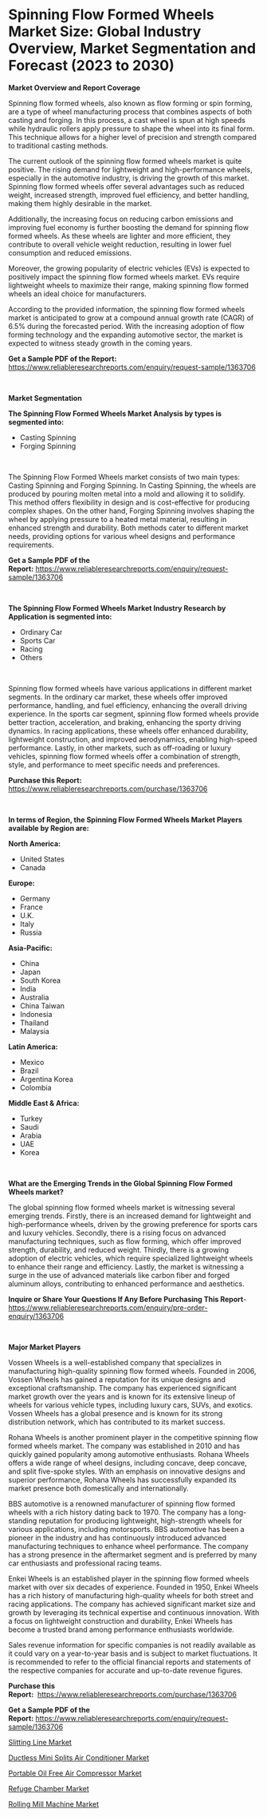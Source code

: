<p><h1>Spinning Flow Formed Wheels Market Size: Global Industry Overview, Market Segmentation and Forecast (2023 to 2030)</h1></p><p><strong>Market Overview and Report Coverage</strong></p>
<p><p>Spinning flow formed wheels, also known as flow forming or spin forming, are a type of wheel manufacturing process that combines aspects of both casting and forging. In this process, a cast wheel is spun at high speeds while hydraulic rollers apply pressure to shape the wheel into its final form. This technique allows for a higher level of precision and strength compared to traditional casting methods.</p><p>The current outlook of the spinning flow formed wheels market is quite positive. The rising demand for lightweight and high-performance wheels, especially in the automotive industry, is driving the growth of this market. Spinning flow formed wheels offer several advantages such as reduced weight, increased strength, improved fuel efficiency, and better handling, making them highly desirable in the market.</p><p>Additionally, the increasing focus on reducing carbon emissions and improving fuel economy is further boosting the demand for spinning flow formed wheels. As these wheels are lighter and more efficient, they contribute to overall vehicle weight reduction, resulting in lower fuel consumption and reduced emissions.</p><p>Moreover, the growing popularity of electric vehicles (EVs) is expected to positively impact the spinning flow formed wheels market. EVs require lightweight wheels to maximize their range, making spinning flow formed wheels an ideal choice for manufacturers.</p><p>According to the provided information, the spinning flow formed wheels market is anticipated to grow at a compound annual growth rate (CAGR) of 6.5% during the forecasted period. With the increasing adoption of flow forming technology and the expanding automotive sector, the market is expected to witness steady growth in the coming years.</p></p>
<p><strong>Get a Sample PDF of the Report:</strong> <a href="https://www.reliableresearchreports.com/enquiry/request-sample/1363706">https://www.reliableresearchreports.com/enquiry/request-sample/1363706</a></p>
<p>&nbsp;</p>
<p><strong>Market Segmentation</strong></p>
<p><strong>The Spinning Flow Formed Wheels Market Analysis by types is segmented into:</strong></p>
<p><ul><li>Casting Spinning</li><li>Forging Spinning</li></ul></p>
<p>&nbsp;</p>
<p><p>The Spinning Flow Formed Wheels market consists of two main types: Casting Spinning and Forging Spinning. In Casting Spinning, the wheels are produced by pouring molten metal into a mold and allowing it to solidify. This method offers flexibility in design and is cost-effective for producing complex shapes. On the other hand, Forging Spinning involves shaping the wheel by applying pressure to a heated metal material, resulting in enhanced strength and durability. Both methods cater to different market needs, providing options for various wheel designs and performance requirements.</p></p>
<p><strong>Get a Sample PDF of the Report:</strong>&nbsp;<a href="https://www.reliableresearchreports.com/enquiry/request-sample/1363706">https://www.reliableresearchreports.com/enquiry/request-sample/1363706</a></p>
<p>&nbsp;</p>
<p><strong>The Spinning Flow Formed Wheels Market Industry Research by Application is segmented into:</strong></p>
<p><ul><li>Ordinary Car</li><li>Sports Car</li><li>Racing</li><li>Others</li></ul></p>
<p>&nbsp;</p>
<p><p>Spinning flow formed wheels have various applications in different market segments. In the ordinary car market, these wheels offer improved performance, handling, and fuel efficiency, enhancing the overall driving experience. In the sports car segment, spinning flow formed wheels provide better traction, acceleration, and braking, enhancing the sporty driving dynamics. In racing applications, these wheels offer enhanced durability, lightweight construction, and improved aerodynamics, enabling high-speed performance. Lastly, in other markets, such as off-roading or luxury vehicles, spinning flow formed wheels offer a combination of strength, style, and performance to meet specific needs and preferences.</p></p>
<p><strong>Purchase this Report:</strong>&nbsp; <a href="https://www.reliableresearchreports.com/purchase/1363706">https://www.reliableresearchreports.com/purchase/1363706</a></p>
<p>&nbsp;</p>
<p><strong>In terms of Region, the Spinning Flow Formed Wheels Market Players available by Region are:</strong></p>
<p>
    <p> <strong> North America: </strong>
        <ul>
            <li>United States</li>
            <li>Canada</li>
        </ul>
        </p> 
    <p> <strong> Europe: </strong>
        <ul>
            <li>Germany</li>
            <li>France</li>
            <li>U.K.</li>
            <li>Italy</li>
            <li>Russia</li>
        </ul>
        </p> 
    <p> <strong> Asia-Pacific: </strong>
        <ul>
            <li>China</li>
            <li>Japan</li>
            <li>South Korea</li>
            <li>India</li>
            <li>Australia</li>
            <li>China Taiwan</li>
            <li>Indonesia</li>
            <li>Thailand</li>
            <li>Malaysia</li>
        </ul>
        </p> 
    <p> <strong> Latin America: </strong>
        <ul>
            <li>Mexico</li>
            <li>Brazil</li>
            <li>Argentina Korea</li>
            <li>Colombia</li>
        </ul>
        </p> 
    <p> <strong> Middle East & Africa: </strong>
        <ul>
            <li>Turkey</li>
            <li>Saudi</li>
            <li>Arabia</li>
            <li>UAE</li>
            <li>Korea</li>
        </ul>
    </p>
    </p>
<p>&nbsp;</p>
<p><strong>What are the Emerging Trends in the Global Spinning Flow Formed Wheels market?</strong></p>
<p><p>The global spinning flow formed wheels market is witnessing several emerging trends. Firstly, there is an increased demand for lightweight and high-performance wheels, driven by the growing preference for sports cars and luxury vehicles. Secondly, there is a rising focus on advanced manufacturing techniques, such as flow forming, which offer improved strength, durability, and reduced weight. Thirdly, there is a growing adoption of electric vehicles, which require specialized lightweight wheels to enhance their range and efficiency. Lastly, the market is witnessing a surge in the use of advanced materials like carbon fiber and forged aluminum alloys, contributing to enhanced performance and aesthetics.</p></p>
<p><strong>Inquire or Share Your Questions If Any Before Purchasing This Report</strong>- <a href="https://www.reliableresearchreports.com/enquiry/pre-order-enquiry/1363706">https://www.reliableresearchreports.com/enquiry/pre-order-enquiry/1363706</a></p>
<p>&nbsp;</p>
<p><strong>Major Market Players</strong></p>
<p><p>Vossen Wheels is a well-established company that specializes in manufacturing high-quality spinning flow formed wheels. Founded in 2006, Vossen Wheels has gained a reputation for its unique designs and exceptional craftsmanship. The company has experienced significant market growth over the years and is known for its extensive lineup of wheels for various vehicle types, including luxury cars, SUVs, and exotics. Vossen Wheels has a global presence and is known for its strong distribution network, which has contributed to its market success.</p><p>Rohana Wheels is another prominent player in the competitive spinning flow formed wheels market. The company was established in 2010 and has quickly gained popularity among automotive enthusiasts. Rohana Wheels offers a wide range of wheel designs, including concave, deep concave, and split five-spoke styles. With an emphasis on innovative designs and superior performance, Rohana Wheels has successfully expanded its market presence both domestically and internationally.</p><p>BBS automotive is a renowned manufacturer of spinning flow formed wheels with a rich history dating back to 1970. The company has a long-standing reputation for producing lightweight, high-strength wheels for various applications, including motorsports. BBS automotive has been a pioneer in the industry and has continuously introduced advanced manufacturing techniques to enhance wheel performance. The company has a strong presence in the aftermarket segment and is preferred by many car enthusiasts and professional racing teams.</p><p>Enkei Wheels is an established player in the spinning flow formed wheels market with over six decades of experience. Founded in 1950, Enkei Wheels has a rich history of manufacturing high-quality wheels for both street and racing applications. The company has achieved significant market size and growth by leveraging its technical expertise and continuous innovation. With a focus on lightweight construction and durability, Enkei Wheels has become a trusted brand among performance enthusiasts worldwide.</p><p>Sales revenue information for specific companies is not readily available as it could vary on a year-to-year basis and is subject to market fluctuations. It is recommended to refer to the official financial reports and statements of the respective companies for accurate and up-to-date revenue figures.</p></p>
<p><strong>Purchase this Report:</strong>&nbsp;&nbsp;<a href="https://www.reliableresearchreports.com/purchase/1363706">https://www.reliableresearchreports.com/purchase/1363706</a></p>
<p></p>
<p><strong>Get a Sample PDF of the Report:</strong>&nbsp;<a href="https://www.reliableresearchreports.com/enquiry/request-sample/1363706">https://www.reliableresearchreports.com/enquiry/request-sample/1363706</a></p>
<p><p><a href="https://www.linkedin.com/pulse/decoding-slitting-line-market-deep-dive-latest-trends-segmentation-jv8te/">Slitting Line Market</a></p><p><a href="https://www.linkedin.com/pulse/ductless-mini-splits-air-conditioner-market-challenges-opportunities-8hn4e/">Ductless Mini Splits Air Conditioner Market</a></p><p><a href="https://medium.com/@giannicrona/portable-oil-free-air-compressor-market-share-evolution-and-market-growth-trends-2023-2030-d746213fe623">Portable Oil Free Air Compressor Market</a></p><p><a href="https://medium.com/@rossiezieme2023/decoding-refuge-chamber-market-metrics-market-share-trends-and-growth-patterns-39cee05c9b8a">Refuge Chamber Market</a></p><p><a href="https://www.linkedin.com/pulse/rolling-mill-machine-market-research-report-unlocks-analysis-rqyse/">Rolling Mill Machine Market</a></p></p>